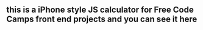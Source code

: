 ## this is a iPhone style JS calculator for Free Code Camps front end projects and you can see it here